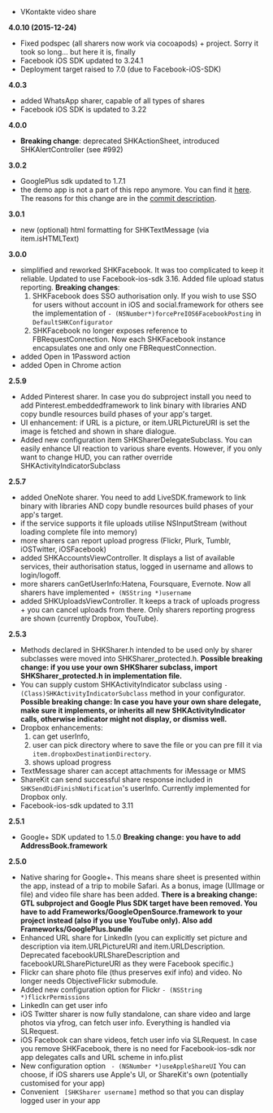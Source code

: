 - VKontakte video share

**4.0.10 (2015-12-24)**
- Fixed podspec (all sharers now work via cocoapods) + project. Sorry it took so long... but here it is, finally
- Facebook iOS SDK updated to 3.24.1
- Deployment target raised to 7.0 (due to Facebook-iOS-SDK)

**4.0.3**
- added WhatsApp sharer, capable of all types of shares
- Facebook iOS SDK is updated to 3.22

**4.0.0**
- **Breaking change**: deprecated SHKActionSheet, introduced SHKAlertController (see #992)

**3.0.2**
- GooglePlus sdk updated to 1.7.1
- the demo app is not a part of this repo anymore. You can find it [here](https://github.com/ShareKit/ShareKit-Demo-App). The reasons for this change are in the [commit description](https://github.com/ShareKit/ShareKit/commit/eb095f516d9289cafdfe10eff7a28a641b174328).

**3.0.1**
- new (optional) html formatting for SHKTextMessage (via item.isHTMLText)

**3.0.0**
- simplified and reworked SHKFacebook. It was too complicated to keep it reliable. Updated to use Facebook-ios-sdk 3.16. Added file upload status reporting. **Breaking changes**:
    1. SHKFacebook does SSO authorisation only. If you wish to use SSO for users without account in iOS and social.framework for others see the implementation of `- (NSNumber*)forcePreIOS6FacebookPosting` in `DefaultSHKConfigurator`
    2. SHKFacebook no longer exposes reference to FBRequestConnection. Now each SHKFacebook instance encapsulates one and only one FBRequestConnection.
- added Open in 1Password action
- added Open in Chrome action

**2.5.9**
- Added Pinterest sharer. In case you do subproject install you need to add Pinterest.embeddedframework to link binary with libraries AND copy bundle resources build phases of your app's target.
- UI enhancement: if URL is a picture, or item.URLPictureURI is set the image is fetched and shown in share dialogue.
- Added new configuration item SHKSharerDelegateSubclass. You can easily enhance UI reaction to various share events. However, if you only want to change HUD, you can rather override SHKActivityIndicatorSubclass

**2.5.7**
- added OneNote sharer. You need to add LiveSDK.framework to link binary with libraries AND copy bundle resources build phases of your app's target.
- if the service supports it file uploads utilise NSInputStream (without loading complete file into memory)
- more sharers can report upload progress (Flickr, Plurk, Tumblr, iOSTwitter, iOSFacebook)
- added SHKAccountsViewController. It displays a list of available services, their authorisation status, logged in username and allows to login/logoff. 
- more sharers canGetUserInfo:Hatena, Foursquare, Evernote. Now all sharers have implemented `+ (NSString *)username` 
- added SHKUploadsViewController. It keeps a track of uploads progress + you can cancel uploads from there. Only sharers reporting progress are shown (currently Dropbox, YouTube). 

**2.5.3**
- Methods declared in SHKSharer.h intended to be used only by sharer subclasses were moved into SHKSharer_protected.h. **Possible breaking change: if you use your own SHKSharer subclass, import SHKSharer_protected.h in implementation file.**
- You can supply custom SHKActivityIndicator subclass using ```- (Class)SHKActivityIndicatorSubclass``` method in your configurator.  **Possible breaking change: In case you have your own share delegate, make sure it implements, or inherits all new SHKActivityIndicator calls, otherwise indicator might not display, or dismiss well.**
- Dropbox enhancements:
     1. can get userInfo, 
     2. user can pick directory where to save the file or you can pre fill it via ```item.dropboxDestinationDirectory```.
     3. shows upload progress
- TextMessage sharer can accept attachments for iMessage or MMS
- ShareKit can send successful share response included in ```SHKSendDidFinishNotification```'s userInfo. Currently implemented for Dropbox only.
- Facebook-ios-sdk updated to 3.11

**2.5.1**
- Google+ SDK updated to 1.5.0 **Breaking change: you have to add AddressBook.framework**

**2.5.0**
- Native sharing for Google+. This means share sheet is presented within the app, instead of a trip to mobile Safari. As a bonus, image (UIImage or file) and video file share has been added. **There is a breaking change: GTL subproject and Google Plus SDK target have been removed. You have to add Frameworks/GoogleOpenSource.framework to your project instead (also if you use YouTube only). Also add Frameworks/GooglePlus.bundle**
- Enhanced URL share for LinkedIn (you can explicitly set picture and description via item.URLPictureURI and item.URLDescription. Deprecated facebookURLShareDescription and facebookURLSharePictureURI as they were Facebook specific.)
- Flickr can share photo file (thus preserves exif info) and video. No longer needs ObjectiveFlickr submodule.
- Added new configuration option for Flickr `- (NSString *)flickrPermissions`
- LinkedIn can get user info
- iOS Twitter sharer is now fully standalone, can share video and large photos via yfrog, can fetch user info. Everything is handled via SLRequest.
- iOS Facebook can share videos, fetch user info via SLRequest. In case you remove SHKFacebook, there is no need for Facebook-ios-sdk nor app delegates calls and URL scheme in info.plist
- New configuration option ``` - (NSNumber *)useAppleShareUI``` You can choose, if iOS sharers use Apple's UI, or ShareKit's own (potentially customised for your app)
- Convenient ``` [SHKSharer username]``` method so that you can display logged user in your app
